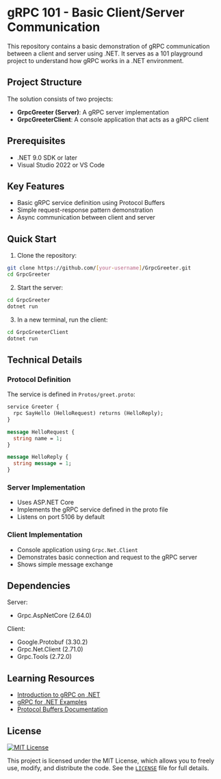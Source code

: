 # gRPC 101 - Basic Client/Server Communication

This repository contains a basic demonstration of gRPC communication between a client and server using .NET. It serves as a 101 playground project to understand how gRPC works in a .NET environment.

## Project Structure

The solution consists of two projects:

- **GrpcGreeter (Server)**: A gRPC server implementation
- **GrpcGreeterClient**: A console application that acts as a gRPC client

## Prerequisites

- .NET 9.0 SDK or later
- Visual Studio 2022 or VS Code

## Key Features

- Basic gRPC service definition using Protocol Buffers
- Simple request-response pattern demonstration
- Async communication between client and server

## Quick Start

1. Clone the repository:
```bash
git clone https://github.com/[your-username]/GrpcGreeter.git
cd GrpcGreeter
```

2. Start the server:
```bash
cd GrpcGreeter
dotnet run
```

3. In a new terminal, run the client:
```bash
cd GrpcGreeterClient
dotnet run
```

## Technical Details

### Protocol Definition

The service is defined in `Protos/greet.proto`:

```protobuf
service Greeter {
  rpc SayHello (HelloRequest) returns (HelloReply);
}

message HelloRequest {
  string name = 1;
}

message HelloReply {
  string message = 1;
}
```

### Server Implementation

- Uses ASP.NET Core
- Implements the gRPC service defined in the proto file
- Listens on port 5106 by default

### Client Implementation

- Console application using `Grpc.Net.Client`
- Demonstrates basic connection and request to the gRPC server
- Shows simple message exchange

## Dependencies

Server:
- Grpc.AspNetCore (2.64.0)

Client:
- Google.Protobuf (3.30.2)
- Grpc.Net.Client (2.71.0)
- Grpc.Tools (2.72.0)

## Learning Resources

- [Introduction to gRPC on .NET](https://learn.microsoft.com/en-us/aspnet/core/grpc/)
- [gRPC for .NET Examples](https://github.com/grpc/grpc-dotnet/tree/master/examples)
- [Protocol Buffers Documentation](https://protobuf.dev/)

## License
[![MIT License](https://img.shields.io/badge/license-MIT-blue.svg)](LICENSE)

This project is licensed under the MIT License, which allows you to freely use, modify, and distribute the code. See the [`LICENSE`](LICENSE) file for full details.
